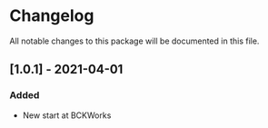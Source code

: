 # Changelog
All notable changes to this package will be documented in this file.

## [1.0.1] - 2021-04-01

### Added 

- New start at BCKWorks
